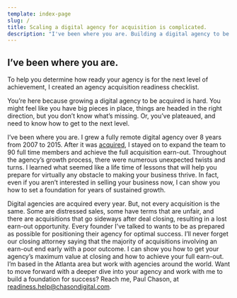 ```yaml
---
template: index-page
slug: /
title: Scaling a digital agency for acquisition is complicated.
description: "I've been where you are. Building a digital agency to be sold requires thoughtful strategic planning, a mature sales pipeline, and the ability to anticipate decisions at each growth stage. Is your agency prepared?"
---
```

## I’ve been where you are.

To help you determine how ready your agency is for the next level of achievement, I created an agency acquisition readiness checklist.

You’re here because growing a digital agency to be acquired is hard. You might feel like you have big pieces in place, things are headed in the right direction, but you don’t know what’s missing. Or, you’ve plateaued, and need to know how to get to the next level.

I’ve been where you are. I grew a fully remote digital agency over 8 years from 2007 to 2015. After it was [acquired](https://www.businesswire.com/news/home/20150313005581/en/AdMedia-Partners-Advises-Mediacurrent-in-its-Acquisition-by-Code-and-Theory), I stayed on to expand the team to 90 full time members and achieve the full acquisition earn-out. Throughout the agency’s growth process, there were numerous unexpected twists and turns. I learned what seemed like a life time of lessons that will help you prepare for virtually any obstacle to making your business thrive. In fact, even if you aren’t interested in selling your business now, I can show you how to set a foundation for years of sustained growth.

Digital agencies are acquired every year. But, not every acquisition is the same. Some are distressed sales, some have terms that are unfair, and there are acquisitions that go sideways after deal closing, resulting in a lost earn-out opportunity. Every founder I've talked to wants to be as prepared as possible for positioning their agency for optimal success. I’ll never forget our closing attorney saying that the majority of acquisitions involving an earn-out end early with a poor outcome. I can show you how to get your agency’s maximum value at closing and how to achieve your full earn-out. I’m based in the Atlanta area but work with agencies around the world. Want to move forward with a deeper dive into your agency and work with me to build a foundation for success? Reach me, Paul Chason, at [readiness.help@chasondigital.com](mailto:readiness.help@chasondigital.com).
